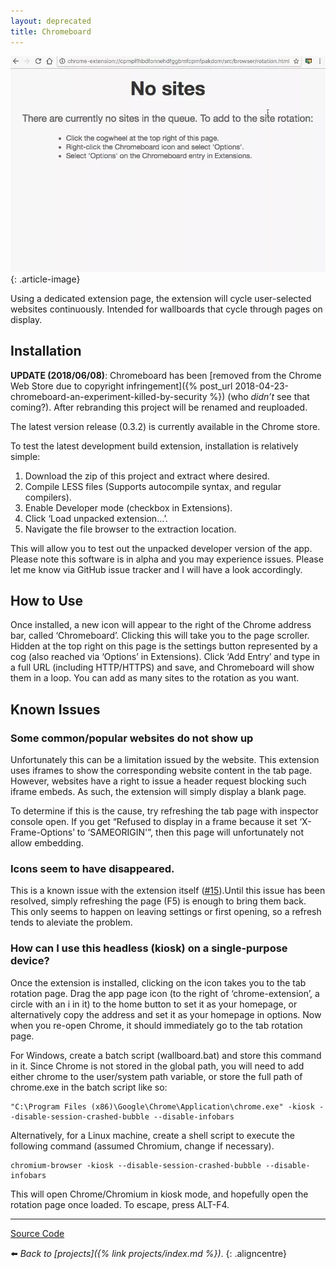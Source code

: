 ```yaml
---
layout: deprecated
title: Chromeboard
---
```


![](/assets/img/79EK6Hx.webp)
{: .article-image}

Using a dedicated extension page, the extension will cycle user-selected websites continuously. Intended for wallboards that cycle through pages on display.

## Installation

**UPDATE (2018/06/08)**: Chromeboard has been [removed from the Chrome Web Store due to copyright infringement]({% post_url 2018-04-23-chromeboard-an-experiment-killed-by-security %}) (who _didn’t_ see that coming?). After rebranding this project will be renamed and reuploaded.

The latest version release (0.3.2) is currently available in the Chrome store.

To test the latest development build extension, installation is relatively simple:

1.  Download the zip of this project and extract where desired.
2.  Compile LESS files (Supports autocompile syntax, and regular compilers).
3.  Enable Developer mode (checkbox in Extensions).
4.  Click ‘Load unpacked extension…’.
5.  Navigate the file browser to the extraction location.

This will allow you to test out the unpacked developer version of the app. Please note this software is in alpha and you may experience issues. Please let me know via GitHub issue tracker and I will have a look accordingly.

## How to Use

Once installed, a new icon will appear to the right of the Chrome address bar, called ‘Chromeboard’. Clicking this will take you to the page scroller. Hidden at the top right on this page is the settings button represented by a cog (also reached via ‘Options’ in Extensions). Click ‘Add Entry’ and type in a full URL (including HTTP/HTTPS) and save, and Chromeboard will show them in a loop. You can add as many sites to the rotation as you want.

## Known Issues

### Some common/popular websites do not show up

Unfortunately this can be a limitation issued by the website. This extension uses iframes to show the corresponding website content in the tab page. However, websites have a right to issue a header request blocking such iframe embeds. As such, the extension will simply display a blank page.

To determine if this is the cause, try refreshing the tab page with inspector console open. If you get “Refused to display in a frame because it set ‘X-Frame-Options’ to ‘SAMEORIGIN'”, then this page will unfortunately not allow embedding.

### Icons seem to have disappeared.

This is a known issue with the extension itself ([#15](https://github.com/soup-bowl/Chromeboard/issues/15)).Until this issue has been resolved, simply refreshing the page (F5) is enough to bring them back. This only seems to happen on leaving settings or first opening, so a refresh tends to aleviate the problem.

### How can I use this headless (kiosk) on a single-purpose device?

Once the extension is installed, clicking on the icon takes you to the tab rotation page. Drag the app page icon (to the right of ‘chrome-extension’, a circle with an i in it) to the home button to set it as your homepage, or alternatively copy the address and set it as your homepage in options. Now when you re-open Chrome, it should immediately go to the tab rotation page.

For Windows, create a batch script (wallboard.bat) and store this command in it. Since Chrome is not stored in the global path, you will need to add either chrome to the user/system path variable, or store the full path of chrome.exe in the batch script like so:

    "C:\Program Files (x86)\Google\Chrome\Application\chrome.exe" -kiosk --disable-session-crashed-bubble --disable-infobars


Alternatively, for a Linux machine, create a shell script to execute the following command (assumed Chromium, change if necessary).

    chromium-browser -kiosk --disable-session-crashed-bubble --disable-infobars


This will open Chrome/Chromium in kiosk mode, and hopefully open the rotation page once loaded. To escape, press ALT-F4.

---

[Source Code](https://github.com/soup-bowl/chromeboard)

:arrow_left: _Back to [projects]({% link projects/index.md %})_.
{: .aligncentre}

